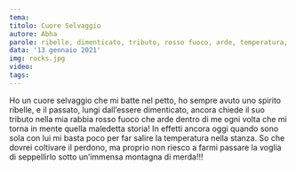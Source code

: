 ```yaml
---
tema:
titolo: Cuore Selvaggio
autore: Abha
parole: ribelle, dimenticato, tributo, rosso fuoco, arde, temperatura, perdono, montagna
data: '13 gennaio 2021'
img: rocks.jpg
video: 
tags: 
---
```

Ho un cuore selvaggio che mi batte nel petto, ho sempre avuto uno spirito ribelle, e il passato, lungi dall’essere dimenticato, ancora chiede il suo tributo nella mia rabbia rosso fuoco che arde dentro di me ogni volta che mi torna in mente quella maledetta storia! In effetti ancora oggi quando sono sola con lui mi basta poco per far salire la temperatura nella stanza. So che dovrei coltivare il perdono, ma proprio non riesco a farmi passare la voglia di seppellirlo sotto un’immensa montagna di merda!!!
